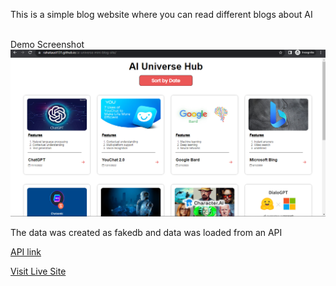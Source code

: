 <p>This is a simple blog website where you can read different blogs about AI</p>

<br />
Demo Screenshot
<br />

<img src="Screenshot.png" alt="Demo Screenshot" />

<p>The data was created as fakedb and data was loaded from an API</p>
<a href="https://openapi.programming-hero.com/api/ai/tools" target="_blank">API link</a>

<br />

<a href="https://rahataust131.github.io/ai-universe-mini-blog-site/" target="_blank" >Visit Live Site</a> 
